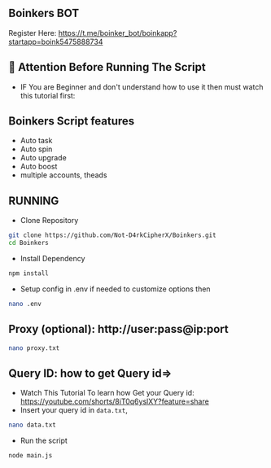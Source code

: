 ﻿## Boinkers BOT
 
Register Here: https://t.me/boinker_bot/boinkapp?startapp=boink5475888734
 
## 🚨 Attention Before Running The Script
- IF You are Beginner and don't understand how to use it then must watch this tutorial first:
  
## Boinkers Script features

- Auto task
- Auto spin
- Auto upgrade
- Auto boost
- multiple accounts, theads

## RUNNING

- Clone Repository

```bash
git clone https://github.com/Not-D4rkCipherX/Boinkers.git
cd Boinkers
```

- Install Dependency

```bash
npm install
```

- Setup config in .env if needed to customize options then

```bash
nano .env
```

## Proxy (optional): http://user:pass@ip:port

```bash
nano proxy.txt
```

## Query ID: how to get Query id=> 
- Watch This Tutorial To learn how Get your Query id: https://youtube.com/shorts/8iT0q6yslXY?feature=share
- Insert your query id in ``data.txt``,

```bash
nano data.txt
```

- Run the script

```bash
node main.js
```
